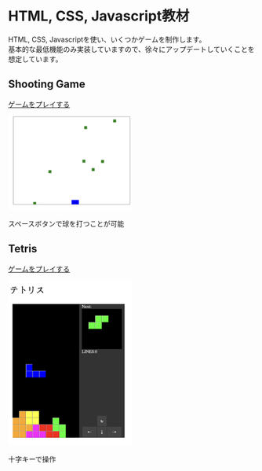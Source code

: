 # HTML, CSS, Javascript教材

HTML, CSS, Javascriptを使い、いくつかゲームを制作します。<br>
基本的な最低機能のみ実装していますので、徐々にアップデートしていくことを想定しています。

## Shooting Game
<a href="https://games-eeo.pages.dev/shooting/" target="_blank">ゲームをプレイする</a>

<img src="/document/shooting.png" width="50%">

スペースボタンで球を打つことが可能


## Tetris
<a href="https://games-eeo.pages.dev/tetris/" target="_blank">ゲームをプレイする</a>

<img src="/document/tetris.png" width="50%">

十字キーで操作
